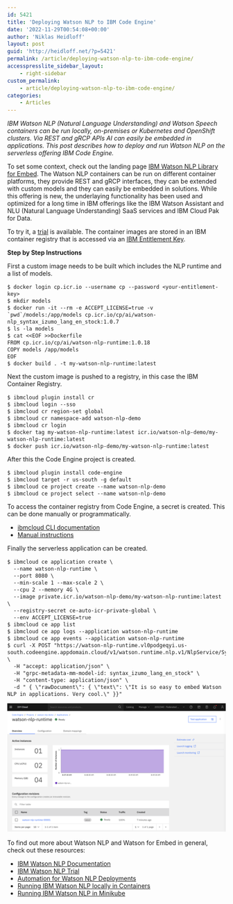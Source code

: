 ```yaml
---
id: 5421
title: 'Deploying Watson NLP to IBM Code Engine'
date: '2022-11-29T00:54:08+00:00'
author: 'Niklas Heidloff'
layout: post
guid: 'http://heidloff.net/?p=5421'
permalink: /article/deploying-watson-nlp-to-ibm-code-engine/
accesspresslite_sidebar_layout:
    - right-sidebar
custom_permalink:
    - article/deploying-watson-nlp-to-ibm-code-engine/
categories:
    - Articles
---
```


*IBM Watson NLP (Natural Language Understanding) and Watson Speech containers can be run locally, on-premises or Kubernetes and OpenShift clusters. Via REST and gRCP APIs AI can easily be embedded in applications. This post describes how to deploy and run Watson NLP on the serverless offering IBM Code Engine.*

To set some context, check out the landing page [IBM Watson NLP Library for Embed](https://www.ibm.com/products/ibm-watson-natural-language-processing). The Watson NLP containers can be run on different container platforms, they provide REST and gRCP interfaces, they can be extended with custom models and they can easily be embedded in solutions. While this offering is new, the underlaying functionality has been used and optimized for a long time in IBM offerings like the IBM Watson Assistant and NLU (Natural Language Understanding) SaaS services and IBM Cloud Pak for Data.

To try it, a [trial](https://www.ibm.com/products/ibm-watson-natural-language-processing) is available. The container images are stored in an IBM container registry that is accessed via an [IBM Entitlement Key](https://www.ibm.com/account/reg/signup?formid=urx-51726).

**Step by Step Instructions**

First a custom image needs to be built which includes the NLP runtime and a list of models.

```
$ docker login cp.icr.io --username cp --password <your-entitlement-key>
$ mkdir models
$ docker run -it --rm -e ACCEPT_LICENSE=true -v `pwd`/models:/app/models cp.icr.io/cp/ai/watson-nlp_syntax_izumo_lang_en_stock:1.0.7
$ ls -la models 
$ cat <<EOF >>Dockerfile
FROM cp.icr.io/cp/ai/watson-nlp-runtime:1.0.18
COPY models /app/models
EOF
$ docker build . -t my-watson-nlp-runtime:latest
```

Next the custom image is pushed to a registry, in this case the IBM Container Registry.

```
$ ibmcloud plugin install cr
$ ibmcloud login --sso
$ ibmcloud cr region-set global
$ ibmcloud cr namespace-add watson-nlp-demo
$ ibmcloud cr login
$ docker tag my-watson-nlp-runtime:latest icr.io/watson-nlp-demo/my-watson-nlp-runtime:latest
$ docker push icr.io/watson-nlp-demo/my-watson-nlp-runtime:latest
```

After this the Code Engine project is created.

```
$ ibmcloud plugin install code-engine
$ ibmcloud target -r us-south -g default
$ ibmcloud ce project create --name watson-nlp-demo
$ ibmcloud ce project select --name watson-nlp-demo
```

To access the container registry from Code Engine, a secret is created. This can be done manually or programmatically.

- [ibmcloud CLI documentation](https://cloud.ibm.com/docs/codeengine?topic=codeengine-cli#cli-secret-create)
- [Manual instructions](https://github.com/ibm-build-lab/Watson-NLP/blob/main/MLOps/Deploy-to-Code-Engine/README.md#step-14-create-a-code-engine-managed-secret-from-the-ibm-cloud-web-console)

Finally the serverless application can be created.

```
$ ibmcloud ce application create \
  --name watson-nlp-runtime \
  --port 8080 \
  --min-scale 1 --max-scale 2 \
  --cpu 2 --memory 4G \
  --image private.icr.io/watson-nlp-demo/my-watson-nlp-runtime:latest \
  --registry-secret ce-auto-icr-private-global \
  --env ACCEPT_LICENSE=true
$ ibmcloud ce app list
$ ibmcloud ce app logs --application watson-nlp-runtime
$ ibmcloud ce app events --application watson-nlp-runtime
$ curl -X POST "https://watson-nlp-runtime.vl0podgeqyi.us-south.codeengine.appdomain.cloud/v1/watson.runtime.nlp.v1/NlpService/SyntaxPredict" \
  -H "accept: application/json" \
  -H "grpc-metadata-mm-model-id: syntax_izumo_lang_en_stock" \
  -H "content-type: application/json" \
  -d " { \"rawDocument\": { \"text\": \"It is so easy to embed Watson NLP in applications. Very cool.\" }}"
```

![image](/assets/img/2022/11/Screenshot-2022-11-22-at-08.50.03.png)

To find out more about Watson NLP and Watson for Embed in general, check out these resources:

- [IBM Watson NLP Documentation](https://www.ibm.com/docs/en/watson-libraries?topic=watson-natural-language-processing-library-embed-home)
- [IBM Watson NLP Trial](https://www.ibm.com/account/reg/us-en/signup?formid=urx-51726)
- [Automation for Watson NLP Deployments](https://github.com/IBM/watson-automation)
- [Running IBM Watson NLP locally in Containers](http://heidloff.net/article/running-ibm-watson-nlp-locally-in-containers/)
- [Running IBM Watson NLP in Minikube](http://heidloff.net/article/running-ibm-watson-nlp-in-minikube/)